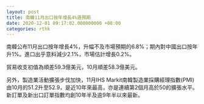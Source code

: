```yaml
---
layout: post
title: 南韓11月出口按年增長4%遜預期
date: 2020-12-01 09:17:02.000000000 +08:00
categories: rthk
---
```


南韓公布11月出口按年增長4%，升幅不及市場預期的6.8%；期內對中國出口按年升1%。進口出乎意料減少2.1%，市場估計增長0.2%。

貿易收支初值為順差59.3億美元，10月順差58.3億美元。

另外，製造業活動擴張步伐加快，11月IHS Markit南韓製造業採購經理指數(PMI)由10月的51.2升至52.9，是近10年來最高，亦是連續第2個月高於50的擴張水平。新訂單及新出口訂單指數均創10年半及逾9年半以來最新。
